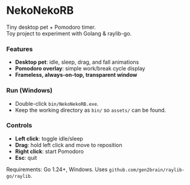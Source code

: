 # NekoNekoRB

Tiny desktop pet + Pomodoro timer.\
Toy project to experiment with Golang & raylib-go.

### Features
- **Desktop pet**: idle, sleep, drag, and fall animations
- **Pomodoro overlay**: simple work/break cycle display
- **Frameless, always-on-top, transparent window**

### Run (Windows)
- Double-click `bin/NekoNekoRB.exe`.
- Keep the working directory as `bin/` so `assets/` can be found.

### Controls
- **Left click**: toggle idle/sleep
- **Drag**: hold left click and move to reposition
- **Right click**: start Pomodoro
- **Esc**: quit


Requirements: Go 1.24+, Windows.
Uses `github.com/gen2brain/raylib-go/raylib`.